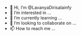 - 👋 Hi, I’m @LavanyaDirisalainfy
- 👀 I’m interested in ...
- 🌱 I’m currently learning ...
- 💞️ I’m looking to collaborate on ...
- 📫 How to reach me ...

<!---
LavanyaDirisalainfy/LavanyaDirisalainfy is a ✨ special ✨ repository because its `README.md` (this file) appears on your GitHub profile.
You can click the Preview link to take a look at your changes.
--->
